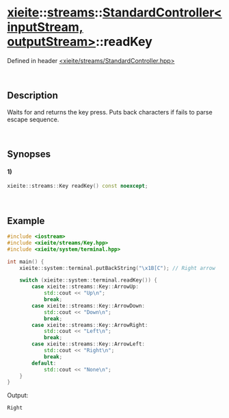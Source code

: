 # [xieite](../../../xieite.md)\:\:[streams](../../../streams.md)\:\:[StandardController\<inputStream, outputStream\>](../../StandardController.md)\:\:readKey
Defined in header [<xieite/streams/StandardController.hpp>](../../../../include/xieite/streams/StandardController.hpp)

&nbsp;

## Description
Waits for and returns the key press. Puts back characters if fails to parse escape sequence.

&nbsp;

## Synopses
#### 1)
```cpp
xieite::streams::Key readKey() const noexcept;
```

&nbsp;

## Example
```cpp
#include <iostream>
#include <xieite/streams/Key.hpp>
#include <xieite/system/terminal.hpp>

int main() {
    xieite::system::terminal.putBackString("\x1B[C"); // Right arrow

    switch (xieite::system::terminal.readKey()) {
        case xieite::streams::Key::ArrowUp:
            std::cout << "Up\n";
            break;
        case xieite::streams::Key::ArrowDown:
            std::cout << "Down\n";
            break;
        case xieite::streams::Key::ArrowRight:
            std::cout << "Left\n";
            break;
        case xieite::streams::Key::ArrowLeft:
            std::cout << "Right\n";
            break;
        default:
            std::cout << "None\n";
    }
}

```
Output:
```
Right
```
